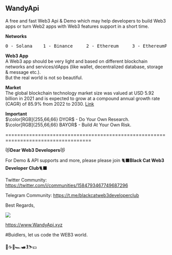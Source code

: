 
## WandyApi  
A free and fast Web3 Api & Demo which may help developers to build Web3 apps or turn Web2 apps with Web3 features support in a short time.

**Networks**  
<pre>0 - Solana    1 - Binance     2 - Ethereum     3 - EthereumPoW  4 - Polygen ... ... </pre> 

**Web3 App**  
A Web3 app should be very light and based on different blockchain networks and services/dApps (like wallet, decentralized database, storage & message etc.).  
But the real world is not so beautiful.

**Market**  
The global blockchain technology market size was valued at USD 5.92 billion in 2021 and is expected to grow at a compound annual growth rate (CAGR) of 85.9% from 2022 to 2030. [Link](https://www.grandviewresearch.com/industry-analysis/blockchain-technology-market)

**Important**  
$\color[RGB]{255,66,66} DYOR$ - Do Your Own Research.  
$\color[RGB]{255,66,66} BAYOR$ - Build At Your Own Risk. 

===================================================================================

:heart_eyes_cat:**Dear Web3 Developers**:heart_eyes_cat: 

For Demo & API supports and more, please please join :black_cat:**Black Cat Web3 Developer Club**:black_cat:  

Twitter Community: https://twitter.com/i/communities/1584793467749687296

Telegram Community: https://t.me/blackcatweb3developerclub

Best Regards,

![](https://www.wandyapi.xyz/logo192.png)

https://www.WandyApi.xyz

#Buidlers, let us code the WEB3 world.

:cherry_blossom::coffee::beers::racing_car::motor_boat::golfing::skier::dollar:
